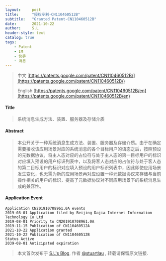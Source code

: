 ```yaml
---
layout:     post
title:      "授权专利-CN110460512B"
subtitle:   "Granted Patent-CN110460512B"
date:       2021-10-22
author:     S.L
header-style: text
catalog: true
tags:
    - Patent
    - IM
    - 快手
    - 消息
---
```

> 中文 [https://patents.google.com/patent/CN110460512B/](https://patents.google.com/patent/CN110460512B/)
>
> English [https://patents.google.com/patent/CN110460512B/en](https://patents.google.com/patent/CN110460512B/en)

#### Title
> 系统消息生成方法、装置、服务器及存储介质

















#### Abstract
> 本公开关于一种系统消息生成方法、装置、服务器及存储介质。由于在确定需要接收该应用场景对应的系统消息的各个目标用户的语态之后，按照预设的元数据协议，将主人态对应的占位符与处于主人态的第一目标用户的标识对应填入预设的用户标识列表中，以及将客人态对应的占位符与处于客人态的第二目标用户的标识对应填入预设的用户标识列表中，因此即使应用场景发生变化，也无需为新的应用场景再对应设置一种元数据协议来存储与当前操作相关的用户的标识，提高了元数据协议对不同应用场景下的系统消息生成的兼容性。

















#### Application Event
```
Application CN201910708961.0A events 
2019-08-01 Application filed by Beijing Dajia Internet Information Technology Co Ltd
2019-08-01 Priority to CN201910708961.0A
2019-11-15 Publication of CN110460512A
2021-10-22 Application granted
2021-10-22 Publication of CN110460512B
Status Active
2039-08-01 Anticipated expiration
```
> 本文首次发布于 [S.L's Blog](https://liushuo.me), 作者 [@stuartlau](http://github.com/stuartlau) ,
转载请保留原文链接.
